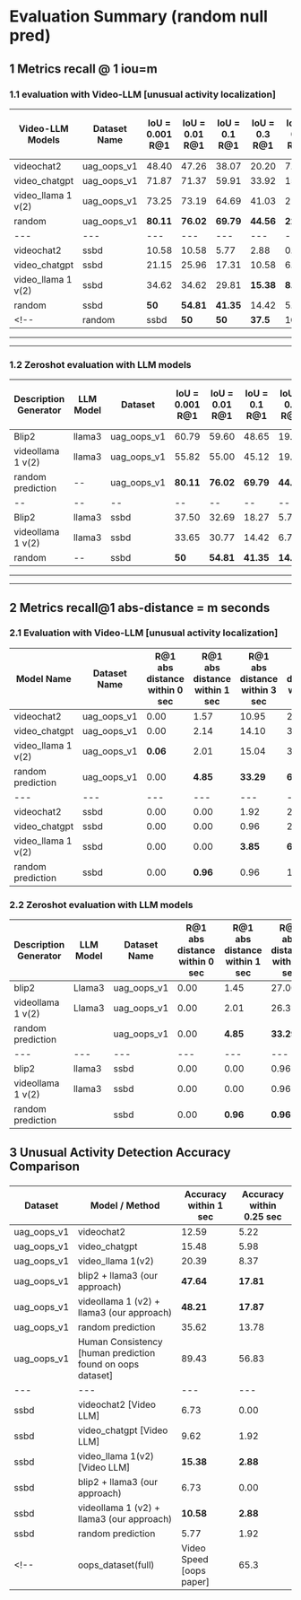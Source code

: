 
# Evaluation Summary (random null pred)
## 1 Metrics recall @ 1 iou=m 


### 1.1 evaluation with Video-LLM [unusual activity localization]
| Video-LLM Models | Dataset Name | IoU = 0.001 R@1 | IoU = 0.01 R@1 | IoU = 0.1 R@1 | IoU = 0.3 R@1 | IoU = 0.5 R@1 | IoU = 0.7 R@1 |mIoU|
|------------|--------------|----------------|----------------|---------------|---------------|---------------|---------------|--|
| videochat2 | uag_oops_v1 |         48.40 | 47.26 | 38.07 | 20.20 | 7.36 | 2.27 | 14.06 |
| video_chatgpt | uag_oops_v1 |      71.87 | 71.37 | 59.91 | 33.92 | 15.10 | 4.53 | 22.62 |
| video_llama 1 v(2) | uag_oops_v1 | 73.25 | 73.19| 64.69 | 41.03 | 21.08 | 6.29 | 27.10 |
|random| uag_oops_v1|                **80.11** | **76.02** | **69.79** | **44.56** | **22.40** | **7.99** | **29.72**|
|---|---|---|---|---|---|---|---|---|
| videochat2 | ssbd |         10.58 | 10.58 | 5.77 | 2.88 | 0.96 | 0.00 | 2.12 | 
| video_chatgpt | ssbd |      21.15 | 25.96 | 17.31 | 10.58 | 6.73 | 2.88 | 4.95 |
| video_llama 1 v(2) | ssbd | 34.62 | 34.62 | 29.81 | **15.38**| **8.65**|1.92 | 11.32 |
|random|ssbd|             **50**| **54.81**|**41.35**|14.42|5.77| **4.81**| **13.08**|
<!-- |random|ssbd|**50**|**50**|**37.5**|1**6.3**|**8.7**|**2.9**| **13.08**| -->

---
---
### 1.2 Zeroshot evaluation with LLM models 
| Description Generator| LLM Model |Dataset| IoU = 0.001 R@1 | IoU = 0.01 R@1 | IoU = 0.1 R@1 | IoU = 0.3 R@1 | IoU = 0.5 R@1 | IoU = 0.7 R@1 |mIoU|
|------------|--------------|----------------|----------------|---------------|---------------|---------------|---------------|--|--|
|Blip2| llama3 | uag_oops_v1 |            60.79 | 59.60 | 48.65 | 19.32 | 7.24 | 2.45 | 15.42 |
|videollama 1 v(2)| llama3| uag_oops_v1 | 55.82 | 55.00 | 45.12 | 19.45 | 8.12 | 2.14 | 14.91 |
|random prediction |--|uag_oops_v1|       **80.11** | **76.02** | **69.79** | **44.56** | **22.40** | **7.99** | **29.72**|
|--|--|--|--|--|--|--|--|--|
|Blip2| llama3 | ssbd | 37.50 | 32.69 | 18.27 | 5.77 | 2.88 | 1.92 | 7.20 |
|videollama 1 v(2)| llama3| ssbd | 33.65 | 30.77 | 14.42 | 6.73 | 1.92 | 0.00 | 5.53 |
|random|--|ssbd|**50**| **54.81**|**41.35**|**14.42**|**5.77**| **4.81**| **13.08**|

---
---

## 2 Metrics recall@1 abs-distance = m seconds 
### 2.1 Evaluation with Video-LLM [unusual activity localization]
|Model Name | Dataset Name | R@1 abs distance within 0 sec |R@1 abs distance within 1 sec| R@1 abs distance within 3 sec| R@1 abs distance within 5 sec | R@1 abs distance within 7 sec| Mean Abs distance (seconds) |
|------------|--------------|------------------------|------------------------|-----------------------|-----------------------|--|--|
| videochat2 | uag_oops_v1 |      0.00| 1.57 | 10.95 | 25.93 | 43.36 | 219.32 |
| video_chatgpt | uag_oops_v1 |     0.00 | 2.14 | 14.10 | 33.04 | 47.95 | 10.97 |
| video_llama 1 v(2) | uag_oops_v1 | **0.06** | 2.01 | 15.04 | 34.30 | 49.09 | 11.19 |
| random prediction | uag_oops_v1|  0.00 | **4.85** | **33.29** | **60.29** | **77.03**| **5.12** |
|---|---|---|---|---|---|---|---|
| videochat2 | ssbd |        0.00| 0.00|1.92 | 2.88 | 4.81 | 139.63 |
| video_chatgpt | ssbd |      0.00 |0.00| 0.96 | 2.88 | 4.81 |  99.30 |
| video_llama 1 v(2) | ssbd | 0.00 | 0.00 | **3.85** | **6.73** | **13.46** | 96.55 |
| random prediction | ssbd|   0.00 | **0.96** |0.96| 1.92 |4.81 | 75.68 |



### 2.2 Zeroshot evaluation with LLM models
| Description Generator| LLM Model | Dataset Name | R@1 abs distance within 0 sec |R@1 abs distance within 1 sec| R@1 abs distance within 3 sec| R@1 abs distance within 5 sec | R@1 abs distance within 7 sec| Mean Abs distance (seconds) |
|---|------------|--------------|------------------------|------------------------|-----------------------|-----------------------|--|--|
| blip2| Llama3| uag_oops_v1 |            0.00 | 1.45 |27.00| 53.93 | 73.69 | 5.83 |
| videollama 1 v(2)| Llama3| uag_oops_v1 | 0.00 | 2.01 | 26.31 | 55.25 | 74.20 | 5.71 |
| random prediction| | uag_oops_v1|         0.00 | **4.85** | **33.29** | **60.29** | **77.03** | **5.12** |
|---|---|---|---|---|---|---|---|---|
|blip2| llama3 | ssbd             |0.00|0.00|0.96|3.85|6.73|**75.45**|
|videollama 1 v(2)| llama3 |ssbd | 0.00 | 0.00| 0.96|**4.81**|**7.69**|77.23|
| random prediction | | ssbd      | 0.00 | **0.96** |**0.96**| 2.88 | 4.81 | 75.68 |

<!-- ### 2.1 evaluation with Video-LLM [unusual activity localization]
| Model Name | Dataset Name | threshold 0.001 R@1 abs dist | threshold 0.01 R@1 abs dist | threshold 0.1 R@1 abs dist | threshold 0.3 R@1 abs dist | threshold 0.5 R@1 abs dist | threshold 0.7 R@1 abs dist | mean Abs dist |  
|------------|--------------|------------------------|------------------------|-----------------------|-----------------------|-----------------------|-----------------------|---|
| videochat2 | uag_oops_v1  |19.32 | 19.32 | 23.16 | 31.53 | 41.54 | 49.15 |219.35|
| video_chatgpt | uag_oops_v1 | 28.07 | 28.32 | 30.65 | 38.33 | 44.75 | 50.28 |10.98|
| video_llama 1 v(2) | uag_oops_v1  | 31.78 | 32.35 | 35.31 | 41.66 | 47.07 | 51.48 |11.19|
| random | uag_oops_v1| 55.70 | 56.70  |61.17 | 66.14 | 71.49 |74.83 |**5.18**|
|---|---|---|---|---|---|---|---|---|---|
|videochat2 | ssbd| 8.65 | 8.65 | 10.58 |16.35 | 20.19 | 20.19 | 139.63|
| video_chatgpt | ssbd | 11.54 | 12.50 | 15.38 | 19.23 | 23.08 | 25.00 |102.47|
| video_llama 1 v(2) | ssbd | 25.00 | 25.00 | 26.92 | 27.88 | 30.77 | 30.77 | 96.55|
| random | ssbd| 16.35 | 20.19 |18.27 |19.23 | 24.04 |29.81 |75.37| 0 |

---
---
### 2.2 Zeroshot evaluation with LLM models 
| Description Generator| LLM Model | Dataset Name | threshold 0.001 R@1 abs dist | threshold 0.01 R@1 abs dist | threshold 0.1 R@1 abs dist | threshold 0.3 R@1 abs dist | threshold 0.5 R@1 abs dist | threshold 0.7 R@1 abs dist | mean Abs dist |  
|---|------------|--------------|------------------------|------------------------|-----------------------|-----------------------|-----------------------|-----------------------|--|
| blip2| Llama3| uag_oops_v1 |       52.36| 52.99| 57.58| 66.27| 73.19| 78.16| 5.83|
| videollama2| Llama3| uag_oops_v1 | 56.51| 56.95| 60.92| 67.53| 73.44| 77.28| 5.71|
| random | uag_oops_v1|             |47.89| 48.65  |**52.61** | 57.21 | 63.37 |67.15 |**5.46**|
|---|---|---|---|---|---|---|---|---|---|---|
|blip2| llama3 | ssbd | **28.85**| 23.08 | 25.96 | **29.81** | 31.73 | **38.46**|**72.33**|
|videollama2| llama3 |ssbd | 27.88 | **26.92** | **27.88** | **29.81**| **34.62** | 36.54 |77.90|
| random prediction | | ssbd| 16.35 | 20.19 |18.27 |19.23 | 24.04 |29.81 |75.37| -->

 <!-- Accuracy Within 1 sec| Accuracy Within 0.25 sec| -->
## 3 Unusual Activity Detection Accuracy Comparison 
### 
|Dataset| Model / Method| Accuracy within 1 sec | Accuracy within 0.25 sec |
|---|---|---|---|
|uag_oops_v1| videochat2 |                                              12.59| 5.22|
|uag_oops_v1| video_chatgpt |                                           15.48| 5.98|
|uag_oops_v1| video_llama 1(v2)             |                            20.39| 8.37|
|uag_oops_v1| blip2 + llama3 (our approach)                           | **47.64**| **17.81**|
|uag_oops_v1| videollama 1 (v2) + llama3 (our approach) |              **48.21**| **17.87**|
|uag_oops_v1| random prediction |35.62| 13.78|
|uag_oops_v1|Human Consistency [human prediction found on oops dataset]| 89.43| 56.83|
|---|---|---|---|
|ssbd| videochat2 [Video LLM]|                                6.73| 0.00|
|ssbd| video_chatgpt [Video LLM] |                              9.62| 1.92|
|ssbd| video_llama 1(v2) [Video LLM]|                        **15.38**| **2.88**|
|ssbd| blip2 + llama3 (our approach) |             6.73| 0.00|
|ssbd| videollama 1 (v2) + llama3 (our approach) | **10.58**| **2.88**|
|ssbd| random prediction | 5.77| 1.92|
<!-- |oops_dataset(full)| Video Speed [oops paper]| 65.3|36.6| -->






